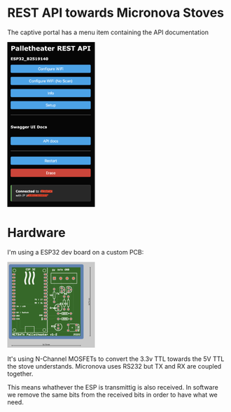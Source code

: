 # REST API towards Micronova Stoves

The captive portal has a menu item containing the API documentation

<img src="/img/settings.png" width="200">

# Hardware

I'm using a ESP32 dev board on a custom PCB:

<img src="/img/pcb.png" width="200">

It's using N-Channel MOSFETs to convert the 3.3v TTL towards the 5V TTL the stove understands.
Micronova uses RS232 but TX and RX are coupled together.

This means whathever the ESP is transmittig is also received.
In software we remove the same bits from the received bits in order to have what we need.


 

